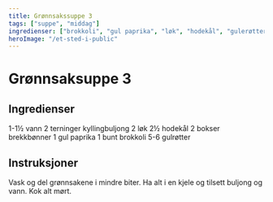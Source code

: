 ```yaml
---
title: Grønnsakssuppe 3
tags: ["suppe", "middag"]
ingredienser: ["brokkoli", "gul paprika", "løk", "hodekål", "gulerøtter"]
heroImage: "/et-sted-i-public"
---
```


# Grønnsaksuppe 3

## Ingredienser

1-1½ vann
2 terninger kyllingbuljong
2 løk
2½ hodekål
2 bokser brekkbønner
1 gul paprika
1 bunt brokkoli
5-6 gulrøtter

## Instruksjoner

Vask og del grønnsakene i mindre biter. Ha alt i en kjele og tilsett buljong og vann. Kok alt mørt.

